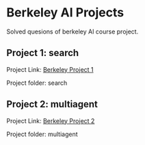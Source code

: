 # Berkeley AI Projects
Solved quesions of berkeley AI course project.

## Project 1: search
Project Link: [Berkeley Project 1](http://ai.berkeley.edu/search.html)

Project folder: search

## Project 2: multiagent
Project Link: [Berkeley Project 2](http://ai.berkeley.edu/multiagent.html)

Project folder: multiagent
